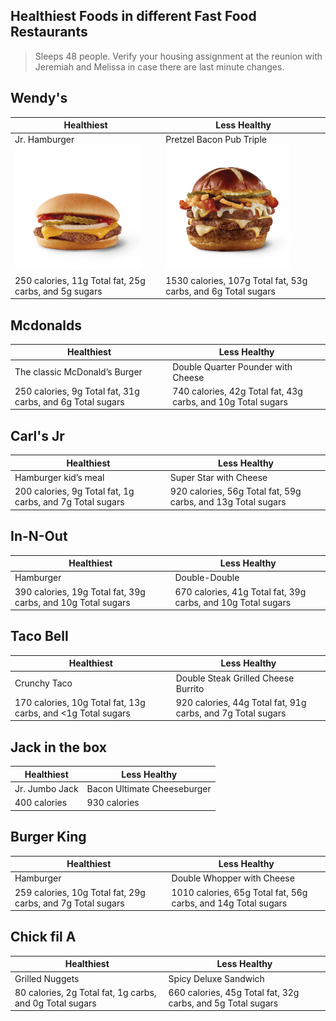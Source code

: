 ## Healthiest Foods in different Fast Food Restaurants
> Sleeps 48 people. Verify your housing assignment at the reunion with Jeremiah and Melissa in case there are last minute changes.

## Wendy's

| Healthiest | Less Healthy |
| --- | --- |
| Jr. Hamburger <img src="/images/wendys_yes_heal.png" width="200px" />| Pretzel Bacon Pub Triple <img src="/images/wendys_no_healthy.png" width="200px" />|
| 250 calories, 11g Total fat, 25g carbs, and 5g sugars | 1530 calories, 107g Total fat, 53g carbs, and 6g Total sugars |

## Mcdonalds

| Healthiest | Less Healthy |
| --- | --- |
| The classic McDonald’s Burger | Double Quarter Pounder with Cheese |
| 250 calories, 9g Total fat, 31g carbs, and 6g Total sugars | 740 calories, 42g Total fat, 43g carbs, and 10g Total sugars|

## Carl's Jr

| Healthiest | Less Healthy |
| --- | --- |
| Hamburger kid’s meal | Super Star with Cheese |
| 200 calories, 9g Total fat, 1g carbs, and 7g Total sugars| 920 calories, 56g Total fat, 59g carbs, and 13g Total sugars|

## In-N-Out

| Healthiest | Less Healthy |
| --- | --- |
| Hamburger | Double-Double |
| 390 calories, 19g Total fat, 39g carbs, and 10g Total sugars | 670 calories, 41g Total fat, 39g carbs, and 10g Total sugars|

## Taco Bell

| Healthiest | Less Healthy |
| --- | --- |
| Crunchy Taco | Double Steak Grilled Cheese Burrito |
| 170 calories, 10g Total fat, 13g carbs, and <1g Total sugars | 920 calories, 44g Total fat, 91g carbs, and 7g Total sugars|

## Jack in the box

| Healthiest | Less Healthy |
| --- | --- |
| Jr. Jumbo Jack | Bacon Ultimate Cheeseburger |
| 400 calories | 930 calories |

## Burger King

| Healthiest | Less Healthy |
| --- | --- |
| Hamburger | Double Whopper with Cheese |
| 259 calories, 10g Total fat, 29g carbs, and 7g Total sugars| 1010 calories, 65g Total fat, 56g carbs, and 14g Total sugars|

## Chick fil A

| Healthiest | Less Healthy |
| --- | --- |
| Grilled Nuggets | Spicy Deluxe Sandwich |
| 80 calories, 2g Total fat, 1g carbs, and 0g Total sugars| 660 calories, 45g Total fat, 32g carbs, and 5g Total sugars|
